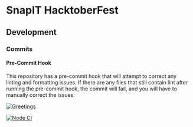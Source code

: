 # SnapIT HacktoberFest

## Development

### Commits

#### Pre-Commit Hook

This repository has a pre-commit hook that will attempt to correct any linting and formatting issues.
If there are any files that still contain lint after running the pre-commit hook, the commit will fail, and you will have to manually correct the issues.

[![Greetings](https://github.com/docedson/snapit-hacktoberfest/actions/workflows/greetings.yml/badge.svg)](https://github.com/docedson/snapit-hacktoberfest/actions/workflows/greetings.yml)

[![Node CI](https://github.com/docedson/snapit-hacktoberfest/actions/workflows/main.yml/badge.svg)](https://github.com/docedson/snapit-hacktoberfest/actions/workflows/main.yml)
